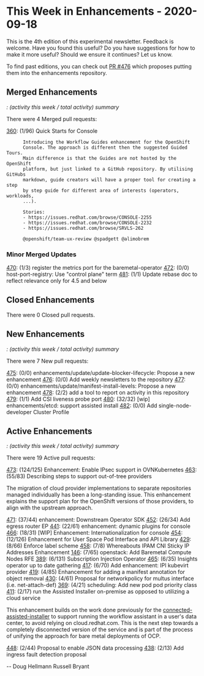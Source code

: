 # This Week in Enhancements - 2020-09-18

This is the 4th edition of this experimental newsletter.  Feedback is welcome.  Have you found this useful?  Do you have suggestions for how to make it more useful?  Should we ensure it continues?  Let us know.

To find past editions, you can check out [PR #476](https://github.com/openshift/enhancements/pull/476) which proposes putting them into the enhancements repository.

## Merged Enhancements

*<PR ID>: (activity this week / total activity) summary*

There were 4 Merged pull requests:

[360](https://github.com/openshift/enhancements/pull/360): (1/96) Quick Starts for Console

	      Introducing the Workflow Guides enhancement for the OpenShift
	      Console. The approach is different then the suggested Guided Tours.
	      Main difference is that the Guides are not hosted by the OpenShift
	      platform, but just linked to a GitHub repository. By utilising GitHubs
	      markdown, guide creators will have a proper tool for creating a step
	      by step guide for different area of interests (operators, workloads,
	      ...).

	      Stories:
	      - https://issues.redhat.com/browse/CONSOLE-2255
	      - https://issues.redhat.com/browse/CONSOLE-2232
	      - https://issues.redhat.com/browse/SRVLS-262

	      @openshift/team-ux-review @spadgett @alimobrem


### Minor Merged Updates

[470](https://github.com/openshift/enhancements/pull/470): (1/3) register the metrics port for the baremetal-operator
[472](https://github.com/openshift/enhancements/pull/472): (0/0) host-port-registry: Use "control plane" term
[481](https://github.com/openshift/enhancements/pull/481): (1/1) Update rebase doc to reflect relevance only for 4.5 and below


## Closed Enhancements

There were 0 Closed pull requests.


## New Enhancements

*<PR ID>: (activity this week / total activity) summary*

There were 7 New pull requests:

[475](https://github.com/openshift/enhancements/pull/475): (0/0) enhancements/update/update-blocker-lifecycle: Propose a new enhancement
[476](https://github.com/openshift/enhancements/pull/476): (0/0) Add weekly newsletters to the repository
[477](https://github.com/openshift/enhancements/pull/477): (0/0) enhancements/update/manifest-install-levels: Propose a new enhancement
[478](https://github.com/openshift/enhancements/pull/478): (2/2) add a tool to report on activity in this repository
[479](https://github.com/openshift/enhancements/pull/479): (1/1) Add CSI liveness probe port
[480](https://github.com/openshift/enhancements/pull/480): (32/32) [wip] enhancements/etcd: support assisted install
[482](https://github.com/openshift/enhancements/pull/482): (0/0) Add single-node-developer Cluster Profile

## Active Enhancements

*<PR ID>: (activity this week / total activity) summary*

There were 19 Active pull requests:

[473](https://github.com/openshift/enhancements/pull/473): (124/125) Enhancement: Enable IPsec support in OVNKubernetes
[463](https://github.com/openshift/enhancements/pull/463): (55/83) Describing steps to support out-of-tree providers

The migration of cloud provider implementations to separate repositories managed individually has been a long-standing issue. This enhancement explains the support plan for the OpenShift versions of those providers, to align with the upstream approach.

[471](https://github.com/openshift/enhancements/pull/471): (37/44) enhancement: Downstream Operator SDK
[452](https://github.com/openshift/enhancements/pull/452): (26/34) Add egress router EP
[441](https://github.com/openshift/enhancements/pull/441): (22/61) enhancement: dynamic plugins for console
[466](https://github.com/openshift/enhancements/pull/466): (18/31) [WIP] Enhancement: Internationalization for console
[454](https://github.com/openshift/enhancements/pull/454): (12/126) Enhancement for User Space Pod Interface and API Library
[429](https://github.com/openshift/enhancements/pull/429): (8/66) Enforce label scheme
[458](https://github.com/openshift/enhancements/pull/458): (7/8) Whereabouts IPAM CNI Sticky IP Addresses Enhancement
[146](https://github.com/openshift/enhancements/pull/146): (7/65) openstack: Add Baremetal Compute Nodes RFE
[389](https://github.com/openshift/enhancements/pull/389): (6/131) Subscription Injection Operator
[465](https://github.com/openshift/enhancements/pull/465): (6/35) Insights operator up to date gathering
[417](https://github.com/openshift/enhancements/pull/417): (6/70) Add enhancement: IPI kubevirt provider
[419](https://github.com/openshift/enhancements/pull/419): (4/85) Enhancement for adding a manifest annotation for object removal
[430](https://github.com/openshift/enhancements/pull/430): (4/61) Proposal for networkpolicy for multus interface (i.e. net-attach-def)
[369](https://github.com/openshift/enhancements/pull/369): (4/21) scheduling: Add new pod pod priority class
[411](https://github.com/openshift/enhancements/pull/411): (2/17) run the Assisted Installer on-premise as opposed to utilizing a cloud service

This enhancement builds on the work done previously for the
[connected-assisted-installer](https://github.com/openshift/enhancements/blob/master/enhancements/installer/connected-assisted-installer.md)
to support running the workflow assistant in a user's data center, to
avoid relying on cloud.redhat.com. This is the next step towards a
completely disconnected version of the service and is part of the
process of unifying the approach for bare metal deployments of OCP.

[448](https://github.com/openshift/enhancements/pull/448): (2/44) Proposal to enable JSON data processing
[438](https://github.com/openshift/enhancements/pull/438): (2/13) Add ingress fault detection proposal

--
Doug Hellmann
Russell Bryant
